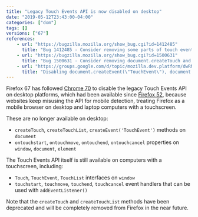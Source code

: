 ```yaml
---
title: "Legacy Touch Events API is now disabled on desktop"
date: "2019-05-12T23:43:00-04:00"
categories: ["dom"]
tags: []
versions: ["67"]
references:
    - url: "https://bugzilla.mozilla.org/show_bug.cgi?id=1412485"
      title: "Bug 1412485 - Consider removing some parts of touch event APIs on desktop"
    - url: "https://bugzilla.mozilla.org/show_bug.cgi?id=1500631"
      title: "Bug 1500631 - Consider removing document.createTouch and document.createTouchList"
    - url: "https://groups.google.com/d/topic/mozilla.dev.platform/dwRNENReBuU/discussion"
      title: "Disabling document.createEvent(\"TouchEvent\"), document.createTouch* and ontouch* event handlers on desktop"
---
```

Firefox 67 has followed [Chrome 70](https://www.chromestatus.com/feature/4764225348042752) to disable the legacy Touch Events API on desktop platforms, which had been available since [Firefox 52](https://fxsitecompat.com/en-CA/docs/2016/touch-event-support-has-been-re-enabled-on-windows-desktop/), because websites keep misusing the API for mobile detection, treating Firefox as a mobile browser on desktop and laptop computers with a touchscreen.

These are no longer available on desktop:

* `createTouch`, `createTouchList`, `createEvent('TouchEvent')` methods on `document`
* `ontouchstart`, `ontouchmove`, `ontouchend`, `ontouchcancel` properties on `window`, `document`, `element`

The Touch Events API itself is still available on computers with a touchscreen, including:

* `Touch`, `TouchEvent`, `TouchList` interfaces on `window`
* `touchstart`, `touchmove`, `touchend`, `touchcancel` event handlers that can be used with `addEventListener()`

Note that the `createTouch` and `createTouchList` methods have been deprecated and will be completely removed from Firefox in the near future.
